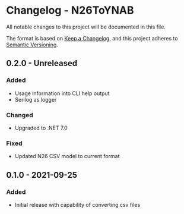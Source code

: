 # Changelog - N26ToYNAB
All notable changes to this project will be documented in this file.

The format is based on [Keep a Changelog](https://keepachangelog.com/en/1.0.0/),
and this project adheres to [Semantic Versioning](https://semver.org/spec/v2.0.0.html).

## 0.2.0 - Unreleased

### Added
- Usage information into CLI help output
- Serilog as logger

### Changed
- Upgraded to .NET 7.0

### Fixed
- Updated N26 CSV model to current format

## 0.1.0 - 2021-09-25
### Added
- Initial release with capability of converting csv files